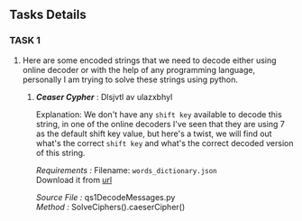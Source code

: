 ## Tasks Details

### TASK 1

1. Here are some encoded strings that we need to decode either using online decoder or with the help of any programming language, personally I am trying to solve these strings using python.

	1. ***Ceaser Cypher*** : Dlsjvtl av ulazxbhyl
		
		Explanation: We don't have any `shift key` available to decode this string, in one of the online decoders I've seen that they are using 7 as the default shift key value, but here's a twist, we will find out what's the correct `shift key` and what's the correct decoded version of this string. 

		*Requirements :* 
			Filename: `words_dictionary.json`	
			Download it from [url](https://raw.githubusercontent.com/dwyl/english-words/master/words_dictionary.json)
		
		*Source File :* qs1DecodeMessages.py	
        *Method :* SolveCiphers().caeserCipher()
